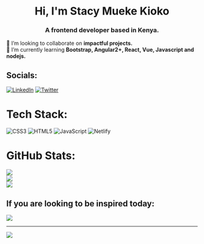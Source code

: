 <h1 align="center">Hi, I'm Stacy Mueke Kioko</h1>
<h3 align="center">A frontend developer based in Kenya.</h3>
<p>👯 I’m looking to collaborate on <strong>impactful projects.</strong><br>🌱 I’m currently learning <strong>Bootstrap, Angular2+, React, Vue, Javascript and nodejs.</strong></p>


## Socials:
[![LinkedIn](https://img.shields.io/badge/LinkedIn-%230077B5.svg?logo=linkedin&logoColor=white)](https://linkedin.com/in/StacyKioko) [![Twitter](https://img.shields.io/badge/Twitter-%231DA1F2.svg?logo=Twitter&logoColor=white)](https://twitter.com/Muki) 

# Tech Stack:
![CSS3](https://img.shields.io/badge/css3-%231572B6.svg?style=plastic&logo=css3&logoColor=white) ![HTML5](https://img.shields.io/badge/html5-%23E34F26.svg?style=plastic&logo=html5&logoColor=white) ![JavaScript](https://img.shields.io/badge/javascript-%23323330.svg?style=plastic&logo=javascript&logoColor=%23F7DF1E) ![Netlify](https://img.shields.io/badge/netlify-%23000000.svg?style=plastic&logo=netlify&logoColor=#00C7B7)

# GitHub Stats:
![](https://github-readme-stats.vercel.app/api?username=StacyKioko&theme=gotham&hide_border=false&include_all_commits=false&count_private=false)<br/>
![](https://github-readme-streak-stats.herokuapp.com/?user=StacyKioko&theme=gotham&hide_border=false)<br/>
![](https://github-readme-stats.vercel.app/api/top-langs/?username=StacyKioko&theme=gotham&hide_border=false&include_all_commits=false&count_private=false&layout=compact)

## If you are looking to be inspired today:
![](https://quotes-github-readme.vercel.app/api?type=horizontal&theme=tokyonight)

---
[![](https://visitcount.itsvg.in/api?id=StacyKioko&icon=5&color=0)](https://visitcount.itsvg.in)
